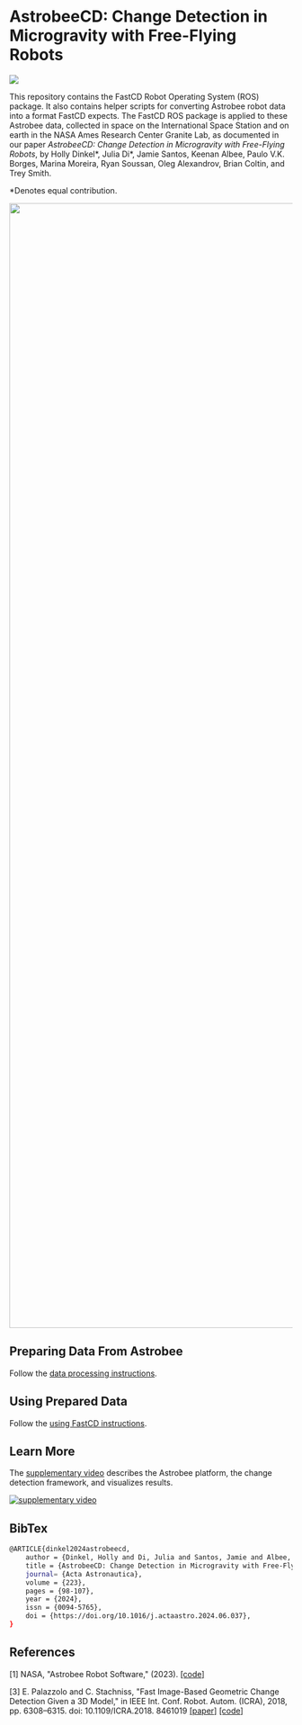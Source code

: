 # AstrobeeCD: Change Detection in Microgravity with Free-Flying Robots

<p>
  <a href="https://github.com/hollydinkel/astrobeecd/actions/workflows/build.yml?query=branch%3Amaster" alt="GitHub Actions">
    <img src="https://img.shields.io/github/actions/workflow/status/hollydinkel/astrobeecd/build.yml?branch=master">
  </a>
</p>


This repository contains the FastCD Robot Operating System (ROS) package. It also contains helper scripts for converting Astrobee robot data into a format FastCD expects. The FastCD ROS package is applied to these Astrobee data, collected in space on the International Space Station and on earth in the NASA Ames Research Center Granite Lab, as documented in our paper *AstrobeeCD: Change Detection in Microgravity with Free-Flying Robots*, by Holly Dinkel*, Julia Di*, Jamie Santos, Keenan Albee, Paulo V.K. Borges, Marina Moreira, Ryan Soussan, Oleg Alexandrov, Brian Coltin, and Trey Smith.

*Denotes equal contribution.

<p align="center">
  <img src="images/inconsistency.png" width="2000" title="change_detection">
</p>

## Preparing Data From Astrobee

Follow the [data processing instructions](https://github.com/hollydinkel/astrobee_change_detection/blob/master/docs/data_processing.md).

## Using Prepared Data

Follow the [using FastCD instructions](https://github.com/hollydinkel/astrobee_change_detection/blob/master/docs/using_fastcd.md).

## Learn More

The [supplementary video](https://www.youtube.com/watch?v=VfjV-zwFEtU) describes the Astrobee platform, the change detection framework, and visualizes results.

[![supplementary video](https://img.youtube.com/vi/VfjV-zwFEtU/0.jpg)](https://www.youtube.com/watch?v=VfjV-zwFEtU)

## BibTex

```bash
@ARTICLE{dinkel2024astrobeecd,
    author = {Dinkel, Holly and Di, Julia and Santos, Jamie and Albee, Keenan and Borges, Paulo V.K. and Gouveia Moreira, Marina and Soussan, Ryan and Alexandrov, Oleg and Coltin, Brian and Smith, Trey},
    title = {AstrobeeCD: Change Detection in Microgravity with Free-Flying Robots},
    journal= {Acta Astronautica},
    volume = {223},
    pages = {98-107},
    year = {2024},
    issn = {0094-5765},
    doi = {https://doi.org/10.1016/j.actaastro.2024.06.037},
}
```

## **References**
<a id="1">[1]</a> 
NASA, "Astrobee Robot Software," (2023). [[code]](https://github.com/nasa/astrobee)

<a id="3">[3]</a> 
E. Palazzolo and C. Stachniss, "Fast Image-Based Geometric Change Detection Given a 3D Model," in IEEE Int. Conf. Robot. Autom. (ICRA), 2018, pp. 6308–6315. doi: 10.1109/ICRA.2018.
8461019 [[paper]](https://ieeexplore.ieee.org/document/8461019) [[code]](https://github.com/PRBonn/fast_change_detection)

